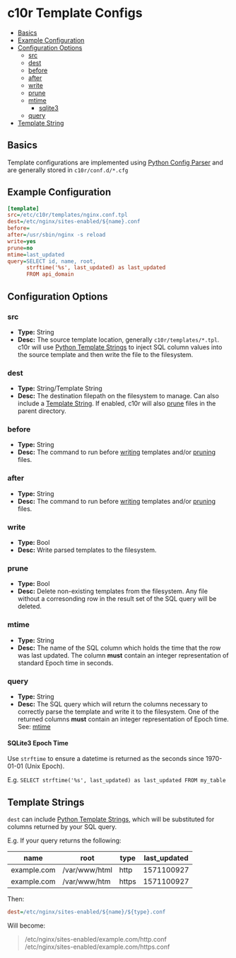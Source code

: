 # c10r Template Configs

* [Basics](#basics)
* [Example Configuration](#example-configuration)
* [Configuration Options](#configuration-options)
  * [src](#src)
  * [dest](#dest)
  * [before](#before)
  * [after](#after)
  * [write](#write)
  * [prune](#prune)
  * [mtime](#mtime)
    * [sqlite3](#sqlite3)
  * [query](#query)
* [Template String](#temlate-strings)

## Basics

Template configurations are implemented using [Python Config Parser](https://docs.python.org/3/library/configparser.html) and are generally stored in `c10r/conf.d/*.cfg`

## Example Configuration

```ini
[template]
src=/etc/c10r/templates/nginx.conf.tpl
dest=/etc/nginx/sites-enabled/${name}.conf
before=
after=/usr/sbin/nginx -s reload
write=yes
prune=no
mtime=last_updated
query=SELECT id, name, root,
      strftime('%s', last_updated) as last_updated
      FROM api_domain
```

## Configuration Options

### src

* **Type:** String
* **Desc:** The source template location, generally `c10r/templates/*.tpl`. c10r will use [Python Template Strings](https://docs.python.org/3/library/string.html#template-strings) to inject SQL column values into the source template and then write the file to the filesystem.

### dest

* **Type:** String/Template String
* **Desc:** The destination filepath on the filesystem to manage. Can also include a [Template String](#template-strings). If enabled, c10r will also [prune](#prune) files in the parent directory.

### before

* **Type:** String
* **Desc:** The command to run before [writing](#write) templates and/or [pruning](#prune) files.

### after

* **Type:** String
* **Desc:** The command to run before [writing](#write) templates and/or [pruning](#prune) files.

### write

* **Type:** Bool
* **Desc:** Write parsed templates to the filesystem.

### prune

* **Type:** Bool
* **Desc:** Delete non-existing templates from the filesystem. Any file without a corresonding row in the result set of the SQL query will be deleted.

### mtime

* **Type:** String
* **Desc:** The name of the SQL column which holds the time that the row was last updated.  The column **must** contain an integer representation of standard Epoch time in seconds.

### query

* **Type:** String
* **Desc:** The SQL query which will return the columns necessary to correctly parse the template and write it to the filesystem.  One of the returned columns **must** contain an integer representation of Epoch time. See: [mtime](#mtime)

#### SQLite3 Epoch Time

Use `strftime` to ensure a datetime is returned as the seconds since 1970-01-01 (Unix Epoch).

E.g. `SELECT strftime('%s', last_updated) as last_updated FROM my_table`

## Template Strings

`dest` can include [Python Template Strings](https://docs.python.org/3/library/string.html#template-strings), which will be substituted for columns returned by your SQL query.

E.g. If your query returns the following:

| name          | root          | type      | last_updated |
| ------------- | ------------- | --------- | ------------ |
| example.com   | /var/www/html | http      | 1571100927   |
| example.com   | /var/www/htm  | https     | 1571100927   |

Then:

```ini
dest=/etc/nginx/sites-enabled/${name}/${type}.conf
```

Will become:

> /etc/nginx/sites-enabled/example.com/http.conf  
/etc/nginx/sites-enabled/example.com/https.conf
